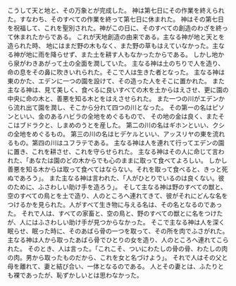 こうして天と地と、その万象とが完成した。
神は第七日にその作業を終えられた。すなわち、そのすべての作業を終って第七日に休まれた。
神はその第七日を祝福して、これを聖別された。神がこの日に、そのすべての創造のわざを終って休まれたからである。
これが天地創造の由来である。主なる神が地と天とを造られた時、
地にはまだ野の木もなく、また野の草もはえていなかった。主なる神が地に雨を降らせず、また土を耕す人もなかったからである。
しかし地から泉がわきあがって土の全面を潤していた。
主なる神は土のちりで人を造り、命の息をその鼻に吹きいれられた。そこで人は生きた者となった。
主なる神は東のかた、エデンに一つの園を設けて、その造った人をそこに置かれた。
また主なる神は、見て美しく、食べるに良いすべての木を土からはえさせ、更に園の中央に命の木と、善悪を知る木とをはえさせられた。
また一つの川がエデンから流れ出て園を潤し、そこから分れて四つの川となった。
その第一の名はピソンといい、金のあるハビラの全地をめぐるもので、
その地の金は良く、またそこはブドラクと、しまめのうとを産した。
第二の川の名はギホンといい、クシの全地をめぐるもの。
第三の川の名はヒデケルといい、アッスリヤの東を流れるもの。第四の川はユフラテである。
主なる神は人を連れて行ってエデンの園に置き、これを耕させ、これを守らせられた。
主なる神はその人に命じて言われた、「あなたは園のどの木からでも心のままに取って食べてよろしい。
しかし善悪を知る木からは取って食べてはならない。それを取って食べると、きっと死ぬであろう」。
また主なる神は言われた、「人がひとりでいるのは良くない。彼のために、ふさわしい助け手を造ろう」。
そして主なる神は野のすべての獣と、空のすべての鳥とを土で造り、人のところへ連れてきて、彼がそれにどんな名をつけるかを見られた。人がすべて生き物に与える名は、その名となるのであった。
それで人は、すべての家畜と、空の鳥と、野のすべての獣とに名をつけたが、人にはふさわしい助け手が見つからなかった。
そこで主なる神は人を深く眠らせ、眠った時に、そのあばら骨の一つを取って、その所を肉でふさがれた。
主なる神は人から取ったあばら骨でひとりの女を造り、人のところへ連れてこられた。
そのとき、人は言った。「これこそ、ついにわたしの骨の骨、わたしの肉の肉。男から取ったものだから、これを女と名づけよう」。
それで人はその父と母を離れて、妻と結び合い、一体となるのである。
人とその妻とは、ふたりとも裸であったが、恥ずかしいとは思わなかった。